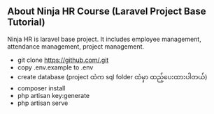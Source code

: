 ## About Ninja HR Course (Laravel Project Base Tutorial)

Ninja HR is laravel base project. It includes employee management, attendance management, project management.

- git clone https://github.com/.git
- copy .env.example to .env
- create database (project ထဲက sql folder ထဲမှာ ထည့်ပေးထားပါတယ်)
- composer install
- php artisan key:generate
- php artisan serve
